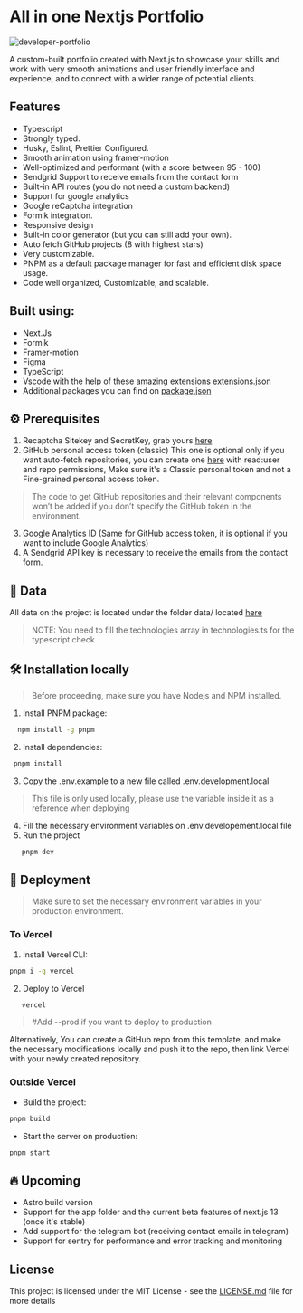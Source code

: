 
# All in one Nextjs Portfolio
![developer-portfolio](https://user-images.githubusercontent.com/50758242/219967141-a086c916-b891-4f4f-adb7-974d658584ed.png)

A custom-built portfolio created with Next.js to showcase your skills and work with very smooth animations and user friendly interface and experience, and to connect with a wider range of potential clients.

## Features
-   Typescript
-   Strongly typed.
-   Husky, Eslint, Prettier Configured.
-   Smooth animation using framer-motion
-   Well-optimized and performant (with a score between 95 - 100)
-   Sendgrid Support to receive emails from the contact form
-   Built-in API routes (you do not need a custom backend)
-   Support for google analytics
-   Google reCaptcha integration
-   Formik integration.
-   Responsive design
-   Built-in color generator (but you can still add your own).
-   Auto fetch GitHub projects (8 with highest stars)
-   Very customizable.
-   PNPM as a default package manager for fast and efficient disk space usage.
-   Code well organized, Customizable, and scalable.

## Built using: 

 - Next.Js
 - Formik
 - Framer-motion
 - Figma
 - TypeScript
 - Vscode with the help of these amazing extensions [extensions.json](https://github.com/ZakariaBenali/nextjs-portfolio/blob/main/.vscode/extensions.json)
 - Additional packages you can find on [package.json](https://github.com/ZakariaBenali/nextjs-portfolio/blob/main/package.json)


## :gear:  Prerequisites

1.  Recaptcha Sitekey and SecretKey, grab yours [here](https://www.google.com/recaptcha/admin)
2.  GitHub personal access token (classic) This one is optional only if you want auto-fetch repositories, you can create one [here](https://github.com/settings/tokens) with read:user and repo permissions, Make sure it's a Classic personal token and not a Fine-grained personal access token.
> The code to get GitHub repositories and their relevant components won’t be added if you don’t specify the GitHub token in the environment.

3.  Google Analytics ID (Same for GitHub access token, it is optional if you want to include Google Analytics)
4.  A Sendgrid API key is necessary to receive the emails from the contact form.

## :floppy_disk: Data
All data on the project is located under the folder data/ located [here](https://github.com/ZakariaBenali/nextjs-portfolio/tree/main/src/data)
> NOTE: You need to fill the technologies array in technologies.ts for the typescript check

## :hammer_and_wrench: Installation locally

> Before proceeding, make sure you have Nodejs and NPM installed.

 1. Install PNPM package: 
  ```sh
    npm install -g pnpm
   ```
 2. Install dependencies:
   ```sh
    pnpm install
   ```
 3. Copy the .env.example to a new file called .env.development.local
> This file is only used locally, please use the variable inside it as a reference when deploying

 4. Fill the necessary environment variables on .env.developement.local file
 5. Run the project
 ```sh
    pnpm dev
   ```



## :rocket: Deployment

> Make sure to set the necessary environment variables in your production environment. 

### To Vercel

 1. Install Vercel CLI:
```sh
pnpm i -g vercel
```
 2. Deploy to Vercel 
 ```sh
	vercel
 ```
> #Add --prod if you want to deploy to production

Alternatively, You can create a GitHub repo from this template, and make the necessary modifications locally and push it to the repo, then link Vercel with your newly created repository.


### Outside Vercel

 - Build the project:
```sh
pnpm build
```
 - Start the server on production:
 ```sh
pnpm start
```

 ## :fire: Upcoming
 
-   Astro build version
-   Support for the app folder and the current beta features of next.js 13 (once it's stable)
-   Add support for the telegram bot (receiving contact emails in telegram)
-   Support for sentry for performance and error tracking and monitoring

 ## License
 This project is licensed under the MIT License - see the  [LICENSE.md](https://github.com/ZakariaBenali/nextjs-portfolio/blob/main/LICENSE)  file for more details
